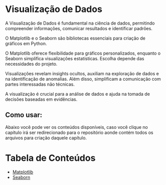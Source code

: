 <h1>Visualização de Dados</h1>
<p>A Visualização de Dados é fundamental na ciência de dados, permitindo compreender informações, comunicar resultados e identificar padrões.</p>
<p>O Matplotlib e o Seaborn são bibliotecas essenciais para criação de gráficos em Python.</p> 
<p>O Matplotlib oferece flexibilidade para gráficos personalizados, enquanto o Seaborn simplifica visualizações estatísticas. Escolha depende das necessidades do projeto.</p>
<p>Visualizações revelam insights ocultos, auxiliam na exploração de dados e na identificação de anomalias. Além disso, simplificam a comunicação com partes interessadas não técnicas.</p>
<p>A visualização é crucial para a análise de dados e ajuda na tomada de decisões baseadas em evidências.</p>

<h2>Como usar:</h2>
<p>Abaixo você pode ver os conteúdos disponíveis, caso você clique no capítulo irá ser redirecionado para o repositório aonde contém todos os arquivos para criação daquele capítulo.</p>

<h1>Tabela de Conteúdos</h1>
<ul>
   <li><a href="https://github.com/Math-Muniz/Data-Roadmap/tree/main/Data-Science-Roadmap/Visualizacao-de-Dados/Matplotlib">Matplotlib</a></li>
   <li><a href="https://github.com/Math-Muniz/Data-Roadmap/tree/main/Data-Science-Roadmap/Visualizacao-de-Dados/Seaborn">Seaborn</a></li>
</ul>
